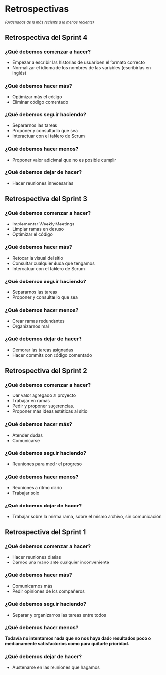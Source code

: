 # Retrospectivas
<sup>_(Ordenadas de la más reciente a la menos reciente)_</sup>

## Retrospectiva del Sprint 4

### ¿Qué debemos comenzar a hacer?
* Empezar a escribir las historias de usuarioen el formato correcto
* Normalizar el idioma de los nombres de las variables (escribirlas en inglés)

### ¿Qué debemos hacer más?
* Optimizar más el código
* Eliminar código comentado

### ¿Qué debemos seguir haciendo?
* Separarnos las tareas
* Proponer y consultar lo que sea
* Interactuar con el tablero de Scrum

### ¿Qué debemos hacer menos?
* Proponer valor adicional que no es posible cumplir
  
### ¿Qué debemos dejar de hacer?
* Hacer reuniones innecesarias



## Retrospectiva del Sprint 3

### ¿Qué debemos comenzar a hacer?
* Implementar Weekly Meetings
* Limpiar ramas en desuso
* Optimizar el código

### ¿Qué debemos hacer más?
* Retocar la visual del sitio
* Consultar cualquier duda que tengamos
* Intercatuar con el tablero de Scrum

### ¿Qué debemos seguir haciendo?
* Separarnos las tareas
* Proponer y consultar lo que sea

### ¿Qué debemos hacer menos?
* Crear ramas redundantes
* Organizarnos mal
  
### ¿Qué debemos dejar de hacer?
* Demorar las tareas asignadas
* Hacer commits con código comentado



## Retrospectiva del Sprint 2

### ¿Qué debemos comenzar a hacer?
* Dar valor agregado al proyecto
* Trabajar en ramas
* Pedir y proponer sugerencias.
* Proponer más ideas estéticas al sitio

### ¿Qué debemos hacer más?
* Atender dudas
* Comunicarse

### ¿Qué debemos seguir haciendo?
* Reuniones para medir el progreso

### ¿Qué debemos hacer menos?
* Reuniones a ritmo diario
* Trabajar solo
  
### ¿Qué debemos dejar de hacer?
* Trabajar sobre la misma rama, sobre el mismo archivo, sin comunicación



## Retrospectiva del Sprint 1

### ¿Qué debemos comenzar a hacer?
* Hacer reuniones diarias
* Darnos una mano ante cualquier inconveniente

### ¿Qué debemos hacer más?
* Comunicarnos más
* Pedir opiniones de los compañeros

### ¿Qué debemos seguir haciendo?
* Separar y organizarnos las tareas entre todos

### ¿Qué debemos hacer menos?
 **Todavía no intentamos nada que no nos haya dado resultados poco o medianamente satisfactorios como para quitarle prioridad.**

### ¿Qué debemos dejar de hacer?
* Austenarse en las reuniones que hagamos

